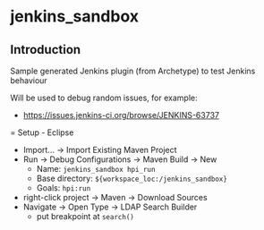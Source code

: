 # jenkins_sandbox

## Introduction

Sample generated Jenkins plugin (from Archetype) to test Jenkins behaviour

Will be used to debug random issues, for example:
- https://issues.jenkins-ci.org/browse/JENKINS-63737

= Setup - Eclipse

- Import... -> Import Existing Maven Project
- Run -> Debug Configurations -> Maven Build -> New
  - Name:  `jenkins_sandbox hpi_run`
  - Base directory: `${workspace_loc:/jenkins_sandbox}`
  - Goals: `hpi:run`
- right-click project -> Maven -> Download Sources
- Navigate -> Open Type -> LDAP Search Builder
  - put breakpoint at `search()`  
  